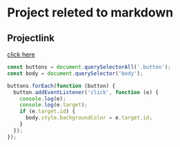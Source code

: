 # Project releted to markdown

## Projectlink
[click  here](https://stackblitz.com/)

```javascript
const buttons = document.querySelectorAll('.button');
const body = document.querySelector('body');

buttons.forEach(function (button) {
  button.addEventListener('click', function (e) {
    console.log(e);
    console.log(e.target);
    if (e.target.id) {
      body.style.backgroundColor = e.target.id;
    }
  });
});

```
